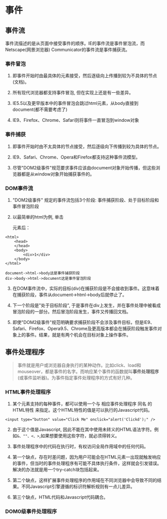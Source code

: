 # 事件

## 事件流

事件流描述的是从页面中接受事件的顺序。IE的事件流是事件冒泡流，而Netscape(网景浏览器) Communicator的事件流是事件捕获流。

### 事件冒泡

1. 即事件开始时由最具体的元素接受，然后逐级向上传播到较为不具体的节点(文档)。

2. 所有现代浏览器都支持事件冒泡, 但在实现上还是有一些差异。

3. IE5.5以及更早版本中的事件冒泡会跳过html元素，从body直接到document(都不需要考虑了)

4. IE9、Firefox、Chrome、Safari则将事件一直冒泡到window对象

### 事件捕获

1. 即事件开始时由不太具体的节点接受，然后逐级向下传播到较为具体的节点。

2. IE9、Safari、Chrome、Opera和Firefox都支持这种事件流模型。 

3. 尽管"DOM2级事件"规范要求事件应该由document对象开始传播，但这些浏览器都是从window对象开始捕获事件的。

### DOM事件流

1. "DOM2级事件" 规定的事件流包括3个阶段: 事件捕获阶段、处于目标阶段和事件冒泡阶段

2. 以最简单的html为例, 单击<div>元素后：

```
<html>
	<head>
	</head>
	<body>
		<div>1</div>		
	</body>
</html>

document->html->body这是事件捕获阶段
div->body->html->document这是事件冒泡阶段

```

3. 在DOM事件流中，实际的目标(div)在捕获阶段是不会接收到事件。这意味着在捕获阶段，事件从document->html->body后就停止了。

4. 下一个阶段是"处于目标阶段", 于是事件在div上发生，并在事件处理中被看成冒泡阶段的一部分。然后冒泡阶段发生，事件又传播回文档。

5. 即使"DOM2级事件"规范明确要求捕获阶段不会涉及事件目标，但是IE9、Safari、Firefox、Opera9.5、Chrome及更高版本都会在捕获阶段触发事件对象上的事件。结果，就是有两个机会在目标对象上操作事件。



## 事件处理程序

> 事件就是用户或浏览器自身执行的某种动作。比如click、load和mouseover，都是事件的名字。而响应某个事件的函数就叫**事件处理程序**(或事件监听器)。为事件指定事件处理程序的方式有好几种。

### HTML事件处理程序

1. 某个元素支持的每种事件，都可以使用一个与  相应事件处理程序  同名  的  HTML特性  来指定。这个HTML特性的值是可以执行的Javascript代码。 

```
<input type="button" value="Click Me" onclick="alert('Clickd');" />
```

2. 由于这个值是Javascript, 因此不能在其中使用未转义的HTML语法字符。例如<code>&、""、<、></code>,如果想要使用这些字符，就必须得转义。

3. 事件处理程序中的代码在执行时，有权访问全局作用域中的任何代码。

4. 第一个缺点，存在时差问题，因为用户可能会在HTML元素一出现就触发响应的事件，但当时的事件处理程序有可能不具体执行条件，这样就会引发错误。解决的办法就是用一个try-catch块包括起来。

5. 第二个缺点，这样扩展事件处理程序的作用域在不同浏览器中会导致不同的结果。不同Javascript引擎遵循的标识符解析规则有一点儿差异。

6. 第三个缺点，HTML代码和Javascript代码耦合。

### DOM0级事件处理程序



